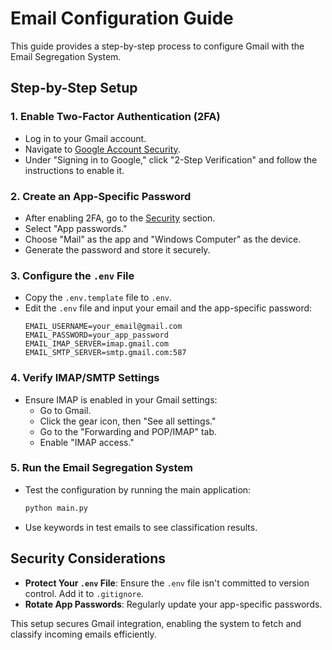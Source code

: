 # Email Configuration Guide

This guide provides a step-by-step process to configure Gmail with the Email Segregation System.

## Step-by-Step Setup

### 1. Enable Two-Factor Authentication (2FA)
- Log in to your Gmail account.
- Navigate to [Google Account Security](https://myaccount.google.com/security).
- Under "Signing in to Google," click "2-Step Verification" and follow the instructions to enable it.

### 2. Create an App-Specific Password
- After enabling 2FA, go to the [Security](https://myaccount.google.com/security) section.
- Select "App passwords."
- Choose "Mail" as the app and "Windows Computer" as the device.
- Generate the password and store it securely.

### 3. Configure the `.env` File
- Copy the `.env.template` file to `.env`.
- Edit the `.env` file and input your email and the app-specific password:
  ```env
  EMAIL_USERNAME=your_email@gmail.com
  EMAIL_PASSWORD=your_app_password
  EMAIL_IMAP_SERVER=imap.gmail.com
  EMAIL_SMTP_SERVER=smtp.gmail.com:587
  ```

### 4. Verify IMAP/SMTP Settings
- Ensure IMAP is enabled in your Gmail settings:
  - Go to Gmail.
  - Click the gear icon, then "See all settings."
  - Go to the "Forwarding and POP/IMAP" tab.
  - Enable "IMAP access."

### 5. Run the Email Segregation System
- Test the configuration by running the main application:
  ```sh
  python main.py
  ```
- Use keywords in test emails to see classification results.

## Security Considerations

- **Protect Your `.env` File**: Ensure the `.env` file isn't committed to version control. Add it to `.gitignore`.
- **Rotate App Passwords**: Regularly update your app-specific passwords.

This setup secures Gmail integration, enabling the system to fetch and classify incoming emails efficiently.
